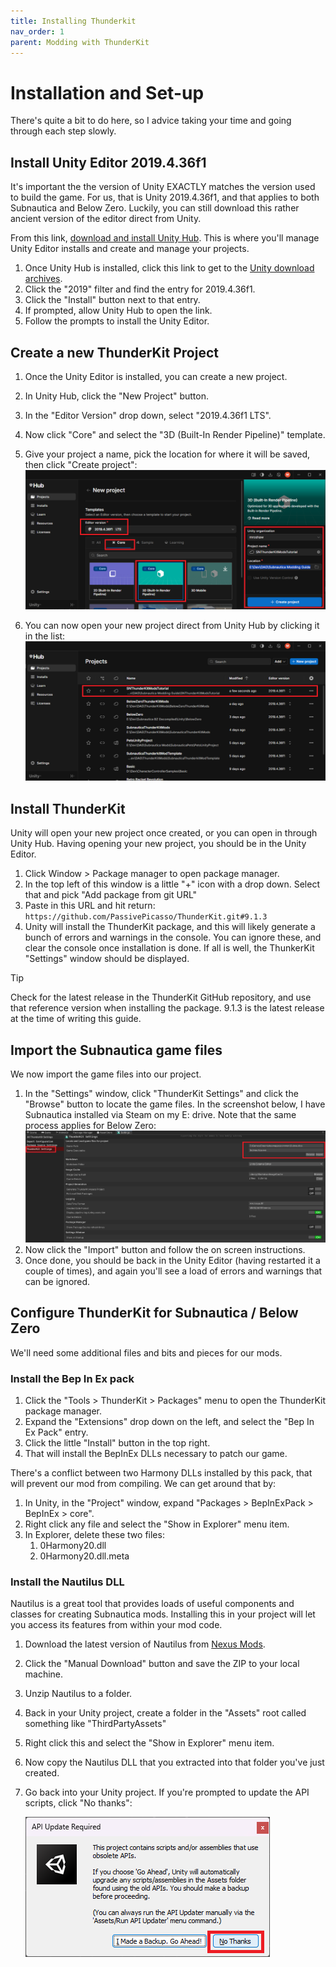 ```yaml
---
title: Installing Thunderkit
nav_order: 1
parent: Modding with ThunderKit
---
```


# Installation and Set-up

There's quite a bit to do here, so I advice taking your time and going through each step slowly.

## Install Unity Editor 2019.4.36f1

It's important the the version of Unity EXACTLY matches the version used to build the game. For us, that is Unity 2019.4.36f1, and that applies to both Subnautica and Below Zero. Luckily, you can still download this rather ancient version of the editor direct from Unity.

From this link, [download and install Unity Hub](https://unity.com/unity-hub). This is where you'll manage Unity Editor installs and create and manage your projects.

1. Once Unity Hub is installed, click this link to get to the [Unity download archives](https://unity.com/releases/editor/archive).
2. Click the "2019" filter and find the entry for 2019.4.36f1.
3. Click the "Install" button next to that entry.
4. If prompted, allow Unity Hub to open the link.
5. Follow the prompts to install the Unity Editor.

## Create a new ThunderKit Project

1. Once the Unity Editor is installed, you can create a new project.
2. In Unity Hub, click the "New Project" button.
3. In the "Editor Version" drop down, select "2019.4.36f1 LTS".
4. Now click "Core" and select the "3D (Built-In Render Pipeline)" template.
5. Give your project a name, pick the location for where it will be saved, then click "Create project":![](.\media\createthunderkitproject.png)

6. You can now open your new project direct from Unity Hub by clicking it in the list:![](.\media\unityhubprojects.png)

## Install ThunderKit

Unity will open your new project once created, or you can open in through Unity Hub. Having opening your new project, you should be in the Unity Editor.

1. Click Window > Package manager to open package manager.
2. In the top left of this window is a little "+" icon with a drop down. Select that and pick "Add package from git URL"
3. Paste in this URL and hit return: `https://github.com/PassivePicasso/ThunderKit.git#9.1.3`
4. Unity will install the ThunderKit package, and this will likely generate a bunch of errors and warnings in the console. You can ignore these, and clear the console once installation is done. If all is well, the ThunkerKit "Settings" window should be displayed.

> [!TIP]
>
> Check for the latest release in the ThunderKit GitHub repository, and use that reference version when installing the package. 9.1.3 is the latest release at the time of writing this guide.

## Import the Subnautica game files

We now import the game files into our project.

1. In the "Settings" window, click "ThunderKit Settings" and click the "Browse" button to locate the game files. In the screenshot below, I have Subnautica installed via Steam on my E: drive. Note that the same process applies for Below Zero:![](.\media\importgamefiles.png)
2. Now click the "Import" button and follow the on screen instructions.
3. Once done, you should be back in the Unity Editor (having restarted it a couple of times), and again you'll see a load of errors and warnings that can be ignored.

## Configure ThunderKit for Subnautica / Below Zero

We'll need some additional files and bits and pieces for our mods.

### Install the Bep In Ex pack

1. Click the "Tools > ThunderKit > Packages" menu to open the ThunderKit package manager.
2. Expand the "Extensions" drop down on the left, and select the "Bep In Ex Pack" entry.
3. Click the little "Install" button in the top right.
4. That will install the BepInEx DLLs necessary to patch our game.

There's a conflict between two Harmony DLLs installed by this pack, that will prevent our mod from compiling. We can get around that by:

1. In Unity, in the "Project" window, expand "Packages > BepInExPack > BepInEx > core".
2. Right click any file and select the "Show in Explorer" menu item.
3. In Explorer, delete these two files:
   1. 0Harmony20.dll
   2. 0Harmony20.dll.meta

### Install the Nautilus DLL

Nautilus is a great tool that provides loads of useful components and classes for creating Subnautica mods. Installing this in your project will let you access its features from within your mod code.

1. Download the latest version of Nautilus from [Nexus Mods](https://www.nexusmods.com/subnautica/mods/1262?tab=files).

2. Click the "Manual Download" button and save the ZIP to your local machine.

3. Unzip Nautilus to a folder.

4. Back in your Unity project, create a folder in the "Assets" root called something like "ThirdPartyAssets"

5. Right click this and select the "Show in Explorer" menu item.

6. Now copy the Nautilus DLL that you extracted into that folder you've just created.

7. Go back into your Unity project. If you're prompted to update the API scripts, click "No thanks":

   ![](.\media\apiupdatedialogue.png)

